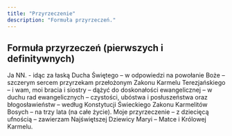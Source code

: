```yaml
---
title: "Przyrzeczenie"
description: "Formuła przyrzeczeń."
---
```


## Formuła przyrzeczeń (pierwszych i definitywnych)

Ja NN. - idąc za łaską Ducha Świętego – w odpowiedzi na powołanie Boże – szczerym sercem przyrzekam przełożonym Zakonu Karmelu Terezjańskiego – i wam, moi bracia i siostry – dążyć do doskonałości ewangelicznej – w duchu rad ewangelicznych – czystości, ubóstwa i posłuszeństwa oraz błogosławieństw – według Konstytucji Świeckiego Zakonu Karmelitów Bosych – na trzy lata (na całe życie). Moje przyrzeczenie – z dziecięcą ufnością – zawierzam Najświętszej Dziewicy Maryi – Matce i Królowej Karmelu.
